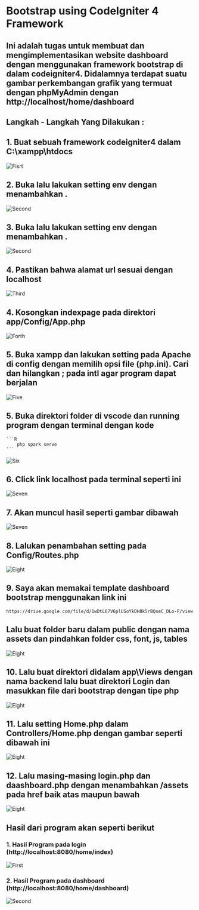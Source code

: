 # Bootstrap using CodeIgniter 4 Framework

## Ini adalah tugas untuk membuat dan mengimplementasikan website dashboard dengan menggunakan framework bootstrap di dalam codeigniter4. Didalamnya terdapat suatu gambar perkembangan grafik yang termuat dengan phpMyAdmin dengan http://localhost/home/dashboard

## Langkah - Langkah Yang Dilakukan :
## 1. Buat sebuah framework codeigniter4 dalam C:\xampp\htdocs

![Fisrt](images/Making.png)


## 2. Buka lalu lakukan setting env dengan menambahkan . 

![Second](images/Env.png)

## 3. Buka lalu lakukan setting env dengan menambahkan . 

![Second](images/Env2.png)

## 4. Pastikan bahwa alamat url sesuai dengan localhost

![Third](images/Env3.png)

## 4. Kosongkan indexpage pada direktori app/Config/App.php

![Forth](images/App.png)

## 5. Buka xampp dan lakukan setting pada Apache di config dengan memilih opsi file (php.ini). Cari dan hilangkan ; pada intl agar program dapat berjalan

![Five](images/Intl.png)

## 5. Buka direktori folder di vscode dan running program dengan terminal dengan kode 

    ```R
        php spark serve
    ``` 

![Six](images/Intl.png)

## 6. Click link localhost pada terminal seperti ini

![Seven](images/LocalHost.png)

## 7. Akan muncul hasil seperti gambar dibawah

![Seven](images/Home.png)


## 8. Lalukan penambahan setting pada Config/Routes.php

![Eight](images/Routes2.png)

## 9. Saya akan memakai template dashboard bootstrap menggunakan link ini 

    https://drive.google.com/file/d/1wDtL67V6plUSoYkDH8k5rBQseC_DLo-F/view

## Lalu buat folder baru dalam public dengan nama assets dan pindahkan folder css, font, js, tables

![Eight](images/Aseets.png)

## 10. Lalu buat direktori didalam app\Views dengan nama backend lalu buat direktori Login dan masukkan file dari bootstrap dengan tipe php


![Eight](images/Backend.png)

## 11. Lalu setting Home.php dalam Controllers/Home.php dengan gambar seperti dibawah ini 

![Eight](images/Home2.png)

## 12. Lalu masing-masing login.php dan daashboard.php dengan menambahkan /assets pada href baik atas maupun bawah

![Eight](images/Login.png)




## Hasil dari program akan seperti berikut 

### 1. Hasil Program pada login (http://localhost:8080/home/index)
![First](images/HasilIndex.png)

### 2. Hasil Program pada dashboard (http://localhost:8080/home/dashboard)
![Second](images/dashboard.png)